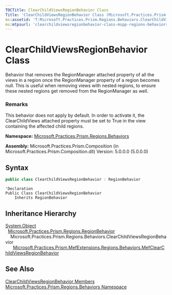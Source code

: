 ```yaml
---
TOCTitle: ClearChildViewsRegionBehavior Class
Title: 'ClearChildViewsRegionBehavior Class (Microsoft.Practices.Prism.Regions.Behaviors)'
ms:assetid: 'T:Microsoft.Practices.Prism.Regions.Behaviors.ClearChildViewsRegionBehavior'
ms:mtpsurl: 'clearchildviewsregionbehavior-class-mspp-regions-behaviors.md'
---
```


# ClearChildViewsRegionBehavior Class

Behavior that removes the RegionManager attached property of all the views in a region once the RegionManager property of a region becomes null. This is useful when removing views with nested regions, to ensure these nested regions get removed from the RegionManager as well.

### Remarks

This behavior does not apply by default. In order to activate it, the ClearChildViews attached property must be set to True in the view containing the affected child regions.

**Namespace:** [Microsoft.Practices.Prism.Regions.Behaviors](/patterns-practices/reference/mspp-regions-behaviors-namespace)

**Assembly:** Microsoft.Practices.Prism.Composition (in Microsoft.Practices.Prism.Composition.dll) Version: 5.0.0.0 (5.0.0.0)

## Syntax

```C#
public class ClearChildViewsRegionBehavior : RegionBehavior
```

```VB
'Declaration
Public Class ClearChildViewsRegionBehavior
	Inherits RegionBehavior
```

## Inheritance Hierarchy

[System.Object](http://msdn.microsoft.com/en-us/library/e5kfa45b)<br/>
  [Microsoft.Practices.Prism.Regions.RegionBehavior](/patterns-practices/reference/regionbehavior-class-mspp-regions)
    Microsoft.Practices.Prism.Regions.Behaviors.ClearChildViewsRegionBehavior
      [Microsoft.Practices.Prism.MefExtensions.Regions.Behaviors.MefClearChildViewsRegionBehavior](/patterns-practices/reference/mefclearchildviewsregionbehavior-class-mspp-mefextensions-regions-behaviors)

## See Also

[ClearChildViewsRegionBehavior Members](/patterns-practices/reference/clearchildviewsregionbehavior-members-mspp-regions-behaviors)<br/>
[Microsoft.Practices.Prism.Regions.Behaviors Namespace](/patterns-practices/reference/mspp-regions-behaviors-namespace)<br/>